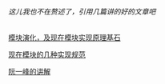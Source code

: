 ###### 这儿我也不在赘述了，引用几篇讲的好的文章吧


[模块演化，及现在模块实现原理基石](https://juejin.im/post/5c17ad756fb9a049ff4e0a62)

[现在模块的几种实现规范](https://juejin.im/post/5aaa37c8f265da23945f365c)

[阮一峰的讲解](http://es6.ruanyifeng.com/#docs/module-loader)
